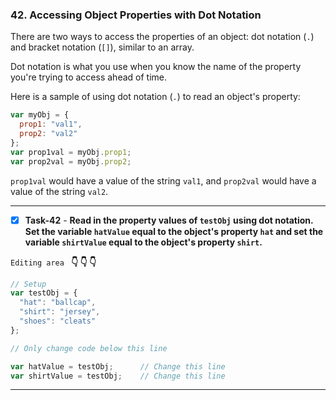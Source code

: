 ### 42. Accessing Object Properties with Dot Notation
There are two ways to access the properties of an object: dot notation (`.`) and bracket notation (`[]`), similar to an array.

Dot notation is what you use when you know the name of the property you're trying to access ahead of time.

Here is a sample of using dot notation (`.`) to read an object's property:
```js
var myObj = {
  prop1: "val1",
  prop2: "val2"
};
var prop1val = myObj.prop1;
var prop2val = myObj.prop2;
```
`prop1val` would have a value of the string `val1`, and `prop2val` would have a value of the string `val2`.
****************************************************
- [x] **Task-42** - **Read in the property values of `testObj` using dot notation. Set the variable `hatValue` equal to the object's property `hat` and set the variable `shirtValue` equal to the object's property `shirt`.**

``Editing area `` **:point_down: :point_down: :point_down:**

```js
// Setup
var testObj = {
  "hat": "ballcap",
  "shirt": "jersey",
  "shoes": "cleats"
};

// Only change code below this line

var hatValue = testObj;      // Change this line
var shirtValue = testObj;    // Change this line
```
*************************************************************************************

